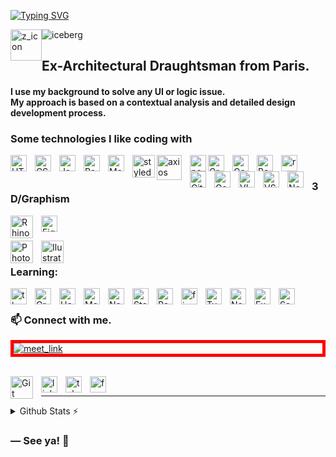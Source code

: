 <!-- UNDER CONSTRUCTION -->
<!-- ![Cover](https://github.com/z-bj/z-bj/blob/master/img/under-construction.gif) -->
<!-- TITLE -->
<!-- DIVING txt -->

<!-- Hi there -->

[![Typing SVG](https://readme-typing-svg.herokuapp.com?font=&size=50&duration=1300&color=51B9DE&background=0180FF00&center=true&vCenter=true&width=1200&height=75&lines=Zakaria+Beji;Frontend+Developer;+;%E2%9D%84%E2%9D%84%E2%9D%84%F0%9F%90%A7%E2%9D%84%E2%9D%84%E2%9D%84;+;Load+your+oxygen+tanks..+%F0%9F%A4%BF;+Put+your+wetsuit..;%E2%9A%93++We+dive+right+away+%E2%9A%93;+;++++%F0%9F%90%B3~+~+~+~+~+~%F0%9F%A6%88~+~+~+~+~+~%F0%9F%A6%90+++++++++;+++++++++++++++++++++++++++++;%F0%9F%A6%91)](#)

<!--  ICE BERG REACT -->
<!-- ![Cover](https://github.com/z-bj/z-bj/blob/master/img/iceberg-react.jpg) -->
<img  alt="iceberg" width="auto" src="https://github.com/z-bj/z-bj/blob/master/img/iceberg-react.jpg" />


<!-- ICONE Z -->
<img style="float: left;" alt="z_icon" width="50" src="https://github.com/z-bj/z-bj/blob/master/img/logo-z-nautilusmonoline.png"/>




## Ex-Architectural Draughtsman from Paris.
<h4>I use my background to solve any UI or logic issue.<br/> My approach is based on a contextual analysis and detailed design development process.</h4>



### Some technologies I like coding with


[<img align="left" alt="HTML5" width="26px" src="https://cdn.jsdelivr.net/gh/devicons/devicon/icons/html5/html5-original.svg" style="padding-right:10px;" />](https://developer.mozilla.org/fr/docs/Web/HTML)


[<img align="left" alt="CSS3" width="26px" src="https://cdn.jsdelivr.net/gh/devicons/devicon/icons/css3/css3-original.svg" style="padding-right:10px;" />](https://developer.mozilla.org/fr/docs/Web/CSS)


[<img align="left" alt="JavaScript" width="26px" src="https://cdn.jsdelivr.net/gh/devicons/devicon/icons/javascript/javascript-original.svg" style="padding-right:10px;" />](https://developer.mozilla.org/fr/docs/Web/JavaScript)


[<img align="left" alt="React" width="26px" src="https://cdn.jsdelivr.net/gh/devicons/devicon/icons/react/react-original.svg" style="padding-right:10px;" />](https://reactjs.org/)


[<img align="left" alt="MaterialUI" width="26px" src="https://cdn.jsdelivr.net/gh/devicons/devicon/icons/materialui/materialui-original.svg" style="padding-right:10px;" />](https://mui.com/)


[<img align="left" alt="styled-components" width="36px" src="https://github.com/z-bj/z-bj/blob/master/img/styled-components.png" />](https://styled-components.com/)


[<img align="left" alt="axios" width="40px" src="https://github.com/z-bj/z-bj/blob/master/img/Axios.svg" style="padding-right:10px;" />](https://axios-http.com/)


[<img align="left" alt="postman" width="26px" src="https://github.com/z-bj/z-bj/blob/master/img/postman-icon.svg" />](https://www.postman.com/)


[<img align="left" alt="Graph-QL" width="26px" src="https://cdn.jsdelivr.net/gh/devicons/devicon/icons/graphql/graphql-plain.svg" style="padding-right:10px;" />](https://graphql.org/)


[<img align="left" alt="Googling" width="26px" src="https://cdn.jsdelivr.net/gh/devicons/devicon/icons/google/google-original.svg" style="padding-right:10px;" />](https://www.youtube.com/watch?v=cEBkvm0-rg0&list=WL&index=24)



[<img align="left" alt="Bash" width="26px" src="https://cdn.jsdelivr.net/gh/devicons/devicon/icons/bash/bash-plain.svg" style="padding-right:10px;" />](https://www.gnu.org/software/bash/)


[<img align="left" alt="regex" width="26px" src="https://github.com/z-bj/z-bj/blob/master/img/regex_icon.svg" style="padding-right:10px;" />](https://regex101.com/)


[<img align="left" alt="Git" width="26px" src="https://cdn.jsdelivr.net/gh/devicons/devicon/icons/git/git-original.svg" style="padding-right:10px;" />](https://learngitbranching.js.org/)


[<img align="left" alt="Gatsby" width="26px" src="https://cdn.jsdelivr.net/gh/devicons/devicon/icons/gatsby/gatsby-plain.svg" style="padding-right:10px;" />](https://www.gatsbyjs.com/)


[<img align="left" alt="VIM" width="26px" src="https://cdn.jsdelivr.net/gh/devicons/devicon/icons/vim/vim-original.svg" style="padding-right:10px;" />](https://vim-adventures.com/)



[<img align="left" alt="VScode" width="26px" src="https://cdn.jsdelivr.net/gh/devicons/devicon/icons/vscode/vscode-original.svg" style="padding-right:10px;" />](https://code.visualstudio.com/)


[<img align="left" alt="Notion" width="26px" src="https://github.com/z-bj/z-bj/blob/master/img/notion.svg" style="padding-right:10px;" />](https://www.notion.so/)




 <br />



### 3D/Graphism
[<img align="left" alt="Rhino3D" width="36px" src="https://github.com/z-bj/z-bj/blob/master/img/rhino.svg" style="padding-right:10px;" />](https://www.rhino3d.com/)

[<img src="https://cdn.jsdelivr.net/gh/devicons/devicon/icons/figma/figma-original.svg" alt="Figma" width="26px" style="padding-right:10px;" />](https://www.figma.com/)

[<img align="left" alt="Photoshop" width="36px" src="https://github.com/z-bj/z-bj/blob/master/img/Photoshop.svg" style="padding-right:10px;" />](https://www.photopea.com/)

[<img align="left" alt="Ilustrator" width="36px" src="https://github.com/z-bj/z-bj/blob/master/img/Illustrator.svg" style="padding-right:10px;" />](https://excalidraw.com/)

<br />


### Learning:

[<img align="left" alt="threejs" width="26px" src="https://github.com/z-bj/z-bj/blob/master/img/Three.js_Icon.svg" style="padding-right:10px;" />](https://threejs.org/)

[<img  align="left" alt="Greesock" width="26px" src="https://github.com/z-bj/z-bj/blob/master/img/gsap-greensock.svg" style="padding-right:10px;" />](https://greensock.com/gsap/)



[<img align="left" alt="Heroku" width="26px" src="https://cdn.jsdelivr.net/gh/devicons/devicon/icons/heroku/heroku-original.svg" style="padding-right:10px;" />](https://www.heroku.com/)

[<img align="left" alt="MongoDB" width="26px" src="https://cdn.jsdelivr.net/gh/devicons/devicon/icons/mongodb/mongodb-original.svg" style="padding-right:10px;" />](https://www.mongodb.com/)

[<img align="left" alt="NextJs" width="26px" src="https://cdn.jsdelivr.net/gh/devicons/devicon/icons/nextjs/nextjs-original.svg" style="padding-right:10px;" />](https://nextjs.org/)


[<img align="left" alt="StoryBook" width="26px" src="https://cdn.jsdelivr.net/gh/devicons/devicon/icons/storybook/storybook-original.svg" style="padding-right:10px;" />](https://storybook.js.org/)

[<img align="left" alt="Redux" width="26px" src="https://cdn.jsdelivr.net/gh/devicons/devicon/icons/redux/redux-original.svg" style="padding-right:10px;" />](https://redux.js.org/)
[<img align="left" alt="firebase" width="26px" src="https://cdn.jsdelivr.net/gh/devicons/devicon/icons/firebase/firebase-plain.svg" style="padding-right:10px;" />](https://firebase.google.com/?gclsrc=ds&gclsrc=ds)

[<img align="left" alt="TypeScript" width="26px" src="https://cdn.jsdelivr.net/gh/devicons/devicon/icons/typescript/typescript-original.svg" style="padding-right:10px;" />](https://www.typescriptlang.org/)

[<img align="left" alt="Node.js" width="26px" src="https://cdn.jsdelivr.net/gh/devicons/devicon/icons/nodejs/nodejs-original.svg" style="padding-right:10px;" />](nodejs)

[<img align="left" alt="Express" width="26px" src="https://cdn.jsdelivr.net/gh/devicons/devicon/icons/express/express-original.svg" style="padding-right:10px;" />](https://expressjs.com/)

[<img align="left" alt="Sass" width="26px" src="https://cdn.jsdelivr.net/gh/devicons/devicon/icons/sass/sass-original.svg" style="padding-right:10px;" />](https://sass-lang.com/)






<!-- ```json
{
  "frontend": ["react", "gatsby|next", "svelte", "mui|tailwind", "react-native@alpha"],
  "backend": ["typescript", "nodejs", "express|nest.js", "mongodb", "sql@alpha", "rust@alpha"],
  "blockchain": ["solidity", "rust:elrond", "web3|ethers.js", "truffle|hardhat", "ipfs"],
}
``` -->

<br/>



<!-- RDV -->

### 📫 Connect with me.


<!-- ZOOM CALENDLY -->
<a style="border: 5px solid red; display:block" href="https://calendly.com/zakaria-beji/20min" target="_blank"><img width="auto" alt="meet_link" src="https://github.com/z-bj/z-bj/blob/master/img/zoom-blue.png"></a>
<br>

<!--  GMAIL  -->
<a href="mailto:zbjarchi@gmail.com"><img align="left" alt="Git" width="36px" src="https://github.com/z-bj/z-bj/blob/master/img/gmail.png" style="padding-right:10px;" /></a>

<!-- LinkedIn -->
[<img align="left" alt="linkedin" width="26px" src="https://github.com/z-bj/z-bj/blob/master/img/linkedin.svg" style="padding-right:10px;" />](https://www.linkedin.com/in/zakaria-beji-a20148221/)

<!--  TELEGRAM  -->
[<img align="left" alt="telegram" width="26px" src="https://github.com/z-bj/z-bj/blob/master/img/telegram-logo-png-telegram-app-icon-png-50-px-1600.png" style="padding-right:10px;" />](https://t.me/air_akaz)

<!-- FreeCodeCamp -->
[<img align="left" alt="freecodecamp" width="26px" src="https://github.com/z-bj/z-bj/blob/master/img/freecodecamp.svg" style="padding-right:10px;" />](https://www.freecodecamp.org/)

<br /><hr />




<details>
  <summary>Github Stats ⚡</summary>
  
  <a href="#">![Github stats](https://github-readme-stats.vercel.app/api?username=z-bj&theme=blueberry&count_private=true&hide_border=true&line_height=20)</a>
  <a href="#">![Top Langs](https://github-readme-stats.vercel.app/api/top-langs/?username=z-bj&layout=compact&theme=blueberry&count_private=true&hide_border=true)</a>
</details>



### ― See ya! 👋


